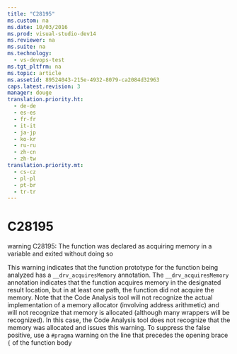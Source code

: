 ```yaml
---
title: "C28195"
ms.custom: na
ms.date: 10/03/2016
ms.prod: visual-studio-dev14
ms.reviewer: na
ms.suite: na
ms.technology: 
  - vs-devops-test
ms.tgt_pltfrm: na
ms.topic: article
ms.assetid: 89524043-215e-4932-8079-ca2084d32963
caps.latest.revision: 3
manager: douge
translation.priority.ht: 
  - de-de
  - es-es
  - fr-fr
  - it-it
  - ja-jp
  - ko-kr
  - ru-ru
  - zh-cn
  - zh-tw
translation.priority.mt: 
  - cs-cz
  - pl-pl
  - pt-br
  - tr-tr
---
```

# C28195
warning C28195: The function was declared as acquiring memory in  a variable and exited without doing so  
  
 This warning indicates that the function prototype for the function being analyzed has a `__drv_acquiresMemory` annotation. The `__drv_acquiresMemory` annotation indicates that the function acquires memory in the designated result location, but in at least one path, the function did not acquire the memory. Note that the Code Analysis tool will not recognize the actual implementation of a memory allocator (involving address arithmetic) and will not recognize that memory is allocated (although many wrappers will be recognized). In this case, the Code Analysis tool does not recognize that the memory was allocated and issues this warning. To suppress the false positive, use a `#pragma` warning on the line that precedes the opening brace `{` of the function body